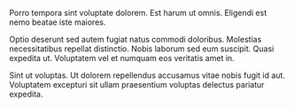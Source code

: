 Porro tempora sint voluptate dolorem. Est harum ut omnis. Eligendi est nemo beatae iste maiores.
 Optio deserunt sed autem fugiat natus commodi doloribus. Molestias necessitatibus repellat distinctio. Nobis laborum sed eum suscipit. Quasi expedita ut. Voluptatem vel et numquam eos veritatis amet in.
 Sint ut voluptas. Ut dolorem repellendus accusamus vitae nobis fugit id aut. Voluptatem excepturi sit ullam praesentium voluptas delectus pariatur expedita.